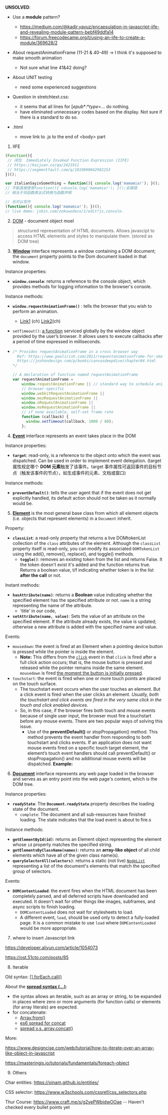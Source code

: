 **UNSOLVED**: 

- Use a **module** pattern?
  - https://medium.com/@kadir.yavuz/encapsulation-in-javascript-iife-and-revealing-module-pattern-bebf49ddfa14
  - https://forum.freecodecamp.org/t/using-an-iife-to-create-a-module/369628/2
- About requestAnimationFrame (11-21 & 40-49) -> I think it's supposed to make smooth animation
  - Not sure what line 41&42 doing?
- About UNIT testing 
  - need some experienced suggestions

- Question in stretchtext.css:
  - it seems that all lines for [*epub**\:**type*=... do nothing.
  - have eliminated unnecessary codes based on the display. Not sure if there is a standard to do so.
- .html
  - move link to .js to the end of \<body> part



1. IIFE

```javascript
(Function(){
 // 闭包  Immediately Invoked Function Expression (IIFE) 
 // https://kaijuan.co/qa/2421911
 // https://segmentfault.com/q/1010000042982253
})();
```

```javascript
var italianSayinSomething = function(){ console.log('mamamia!'); }();
// 不能直接使用function(){ console.log('mamamia!'); }();会报错
// 相当于将函数表达式转换为函数声明

// 也可以写作
(function(){ console.log('mamamia!'); })(); 
// live demo: jsbin.com/zokuwodoco/1/edit?js,console.
```



2. [DOM](https://developer.mozilla.org/en-US/docs/Glossary/DOM) - document object moel

> structured representation of HTML documents. Allows javascipt to access HTML elements and styles to manipulate them. (stored as DOM tree)



3. **[Window](https://developer.mozilla.org/en-US/docs/Web/API/Window)** interface represents a window containing a DOM document; the `document` property points to the Dom document loaded in that window. 

Instance properties:

- **`window.console`**: returns a reference to the console object, which provides methods for logging information to the browser's console.

Instance methods: 

- **`window.requestAnimationFrame()`** : tells the browser that you wish to perform an animation. 

  - [Link1](https://juejin.cn/post/7190728064458817591) (ch) [Link2](https://blog.csdn.net/victoryzn/article/details/83109881)(ch)

- `setTimeout()`: [a function](https://www.codecademy.com/resources/docs/javascript/window/setTimeout) serviced globally by the window object provided by the user’s browser. It allows users to execute callbacks after a period of time expressed in milliseconds.

- ```javascript
  /* Provides requestAnimationFrame in a cross browser way
  	Ref: https://www.paulirish.com/2011/requestanimationframe-for-smart-animating/
  	https://joshondesign.com/p/books/canvasdeepdive/chapter04.html
  */
  
  // A declaration of function named requestAnimationFrame 
  var requestAnimationFrame =
      window.requestAnimationFrame || // standard way to schedule animations
      // browser-specific
      window.webkitRequestAnimationFrame ||
      window.mozRequestAnimationFrame || 
      window.oRequestAnimationFrame ||
      window.msRequestAnimationFrame ||
      // if none available, self-set frame rate
      function (callback) {
        window.setTimeout(callback, 1000 / 60);
      };
  ```

  

4. **[Event](https://developer.mozilla.org/en-US/docs/Web/API/Event)** interface represents an event takes place in the DOM

Instance properties:

- **`target`**: read-only, is a reference to the object onto which the event was dispatched. Can be used in order to implement event delegation. (target 属性规定哪个 **DOM 元素**触发了该事件。target 事件属性可返回事件的目标节点（触发该事件的节点），如生成事件的元素、文档或窗口)

Instance methods:

- **`preventDefault()`**: tells the user agent that if the event does not get explicitly handled, its default action should not be taken as it normally would be.



5. **[Element](https://developer.mozilla.org/en-US/docs/Web/API/Element)** is the most general base class from which all element objects (i.e. objects that represent elements) in a `Document` inherit.

Property:

- **`classList`**: a read-only property that returns a live DOMtokenList collection of the `class` attributes of the element. Although the `classList` property itself is read-only, you can modify its associated `DOMTokenList` using the add(), remove(), replace(), and toggle() methods.
  - **`toggle()`**: removes an existing token from the list and returns False. It the token doesn't exist it's added and the function returns true. Returns a boolean value, t/f indicating whether token is in the list **after the call** or not.

Instant methods:

- **`hasAttribute(name)`**: returns a **Boolean** value indicating whether the specified element has the specified attribute or not. `name` is a string representing the name of the attribute.
  - 'title' in our code, 
- **`setAttribute(name, value)`**: Sets the value of an attribute on the specified element. If the attribute already exists, the value is updated; otherwise a new attribute is added with the specified name and value.

Events:

- `mousedown`: the event is fired at an Element when a pointing device button is pressed while the pointer is inside the element.
  - **Note:** This differs from the [`click`](https://developer.mozilla.org/en-US/docs/Web/API/Element/click_event) event in that `click` is fired after a full click action occurs; that is, the mouse button is pressed and released while the pointer remains inside the same element. `mousedown` is fired <u>the moment the button is initially pressed</u>.
- `touchstart`: the event is fired when one or more touch points are placed on the touch surface.
  - The touchstart event occurs when the user touches an element. But a click event is fired when the user clicks an element. *Usually, both the touchstart and click events are fired in the very same click in the touch and click enabled devices*.  
  - So, in this case, if the browser fires both touch and mouse events because of single user input, the browser must fire a touchstart before any mouse events. 
    There are two popular ways of solving this issue. 
    - Use of the **preventDefault()** or stopPropagation() method. This method prevents the event handler from responding to both touchstart and clicks events. If an application does not want mouse events fired on a specific touch target element, the element’s touch event handlers should call preventDefault() or stopPropagation() and no additional mouse events will be dispatched.
      **Example:** 



6. **[Document](https://developer.mozilla.org/en-US/docs/Web/API/Document)** interface represents any web page loaded in the browser and serves as an entry point into the web page's content, which is the DOM tree.

Instance properties:

- **`readyState`**: The **`Document.readyState`** property describes the loading state of the document. 
  - `complete`: The document and all sub-resources have finished loading. The state indicates that the load event is about to fire.s

Instance methods:

- **`getElementById(id)`**: returns an Element object representing the element whose `id` property matches the specified string.
- **`getElementsByClassName(names)`**: returns an **array-like object** of all child elements which have all of the given class name(s).
- **`querySelectorAll(selectors)`**: returns a static (not live) [`NodeList`](https://developer.mozilla.org/en-US/docs/Web/API/NodeList) representing a list of the document's elements that match the specified group of selectors.

Events:

- **`DOMContentLoaded`**: the event fires when the HTML document has been completely parsed, and all deferred scripts have downloaded and executed. It doesn't wait for other things like images, subframes, and async scripts to finish loading. 
  - `DOMContentLoaded` does not wait for stylesheets to load. 
  - A different event, `load`, should be used only to detect a fully-loaded page. It is a common mistake to use `load` where `DOMContentLoaded` would be more appropriate.



7. where to insert Javascript link 

https://developer.aliyun.com/article/1054073 

https://ost.51cto.com/posts/85



8. Iterable

Old syntax: [[\].forEach.call()](https://stackoverflow.com/questions/16053357/what-does-foreach-call-do-in-javascript) 

About the [**spread syntax (...)**](https://developer.mozilla.org/en-US/docs/Web/JavaScript/Reference/Operators/Spread_syntax): 

- the syntax allows an iterable, such as an array or string, to be expanded in places where zero or more arguments (for function calls) or elements (for array literals) are expected.
- for concatenate: 
  - [Array.from()](https://developer.mozilla.org/en-US/docs/Web/JavaScript/Reference/Global_Objects/Array/from)
  - [es6 spread for concat](https://stackoverflow.com/questions/43455911/using-es6-spread-to-concat-multiple-arrays)
  - [spread v.s. array.concat()](https://stackoverflow.com/questions/48865710/spread-operator-vs-array-concat#:~:text=As%20you%20can%20see%2C%20spread,times%20faster%20on%20large%20arrays.)



More:

https://www.designcise.com/web/tutorial/how-to-iterate-over-an-array-like-object-in-javascript

https://masteringjs.io/tutorials/fundamentals/foreach-object



9. Others

Char entities: https://oinam.github.io/entities/ 

CSS selector: https://www.w3schools.com/cssref/css_selectors.php

Thur Course: https://www.craft.me/s/g2yePWbjdwOOae -- Haven't checked every bullet points yet
